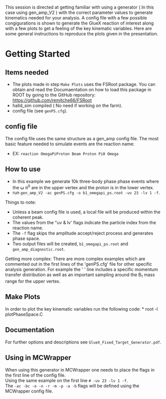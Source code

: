 This session is directed at getting familiar with using a generator ( In this case using gen_amp_V2 ) with the correct parameter values to generate kinematics needed for your analysis. A config file with a few possible congigurations is shown to generate the GlueX reaction of interest along with a few plots to get a feeling of the key kinematic variables. Here are some general instructions to reproduce the plots given in the presentation.

# Getting Started 

## Items needed
  * The plots made in step `Make Plots` uses the FSRoot package. You can obtain and read the Documaentation on how to load this package in ROOT by going to the GitHub repository: https://github.com/remitche66/FSRoot
  * halld_sim compiled ( No need if working on the farm).
  * config file (see `genPS.cfg`).  

## config file 
   The config file uses the same structure as a gen_amp config file. The most basic feature needed to simulate events are the reaction name: 
   * EX: `reaction OmegaPiProton Beam Proton Pi0 Omega`

## How to use
   * In this example we generate 10k three-body phase phase events where the ⍵ π<sup>0</sup> are in the upper vertex and the proton is in the lower vertex.  
   * run `gen_amp_V2 -ac genPS.cfg -o b1_omegapi_ps.root -uv 23 -lv 1 -f`.  
 
  Things to note:
   * Unless a beam config file is used, a local file will be produced within the coherent peak.
   * The values from the "uv & lv' flags indicate the particle index from the reaction name.
   * The `-f` flag skips the amplitude accept/reject process and generates phase space.
   * Two output files will be created, `b1_omegapi_ps.root` and `gen_amp_diagnostic.root`.

   Getting more complex:
   There are more complex examples which are commented out in the first lines of the 'genPS.cfg' file for other specific analysis generation. For example the ' ' line includes a specific momentum transfer distribution as well as an important sampling around the B<sub>1</sub> mass range for the upper vertex.

## Make Plots
  In order to plot the key kinematic variables run the following code:
    * root -l plotPhaseSpace.C
## Documentation
    
  For further options and descriptions see `GlueX_Fixed_Target_Generator.pdf`.

## Using in MCWrapper
 
  When using this generator in MCWrapper one needs to place the flags in the first line of the config file.  
  Using the same example on the first line `# -uv 23 -lv 1 -f`.  
  The `-ac -bc -o -n -r -m -p -a -b` flags will be defined using the MCWrapper config file.


